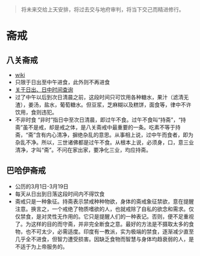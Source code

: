 > 将未来交给上天安排，将过去交与地府审判，将当下交己而精进修行。

# 斋戒

## 八关斋戒

- [wiki](https://baike.baidu.com/item/%E5%85%AB%E5%85%B3%E6%96%8B%E6%88%92)
- 只限于日出至中午进食，此外则不再进食
- [关于日出、日中时间查询](https://richurimo.51240.com/shanghai__richurimo/)
- 过了中午以后到次日清晨之前，这段时间只可饮用各种糖水，果汁（滤清无渣），姜汤，盐水，葡萄糖水。但豆浆，芝麻糊以及糕饼，面食等，律中不许饮用，食则违犯。
- 不非时食 “非时”指日中至次日清晨，即过午不食。过午不食叫“持斋”，“持斋”虽不是戒，却是戒之体，是八关斋戒中最重要的一条。吃素不等于持斋，“斋”含有内心清净，摒绝杂乱的意思。从事相上说，过中午而食者，即为杂乱不净。所以，三世诸佛都是过午不食。从根本上说，必须身，口，意三业清净，才叫“斋”。不问在家出家，要净化三业，均应持斋。

## 巴哈伊斋戒

- 公历的3月1日-3月19日
- 每天从日出到日落这段时间内不得饮食
- 斋戒只是一种象征。持斋表示禁戒种种物欲，身体的斋戒象征禁欲，意在提醒注意。换言之，一个戒绝了物质嗜欲的人，也就戒除了自私的欲念和需求。仅仅禁食，是对灵性无作用的。它只是提醒人们的一种表记。否则，便不足重视了。为这样的目的而守斋，并非完全断食之意。最好的方法是不摄取太多的食物，也不可太少，必需适度。印度有一教派，实为极端的禁食，逐渐减少直至几乎全不进食，但智力遭受损害。因缺乏食物而智慧与身体均趋衰弱的人，是不适于为上帝服务的。

<!-- 
# 别人的恋爱心得

> 除了用心，还需要克制

![别人的恋爱心得1](./traing1.jpg)
![别人的恋爱心得1](./traing2.jpg)
![别人的恋爱心得1](./traing3.jpg)
![别人的恋爱心得1](./traing4.jpg)
 -->
